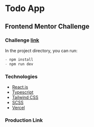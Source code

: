 # Todo App

## Frontend Mentor Challenge

### Challenge [link](https://www.frontendmentor.io/challenges/todo-app-Su1_KokOW/hub)

In the project directory, you can run:

```js
- npm install
- npm run dev
```

### Technologies

- [React.js](https://react.dev/)
- [Typescript](https://www.typescriptlang.org/)
- [Tailwind CSS](https://tailwindcss.com/)
- [SCSS](https://sass-lang.com/)
- [Vercel](https://vercel.com/)

### Production Link
<!-- [https://the-rest-countries.vercel.app/](https://the-rest-countries.vercel.app/) -->